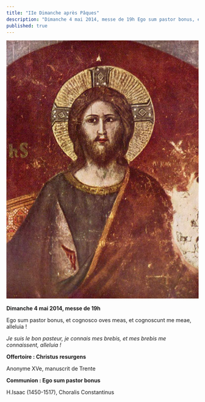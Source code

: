 ```yaml
---
title: "IIe Dimanche après Pâques"
description: "Dimanche 4 mai 2014, messe de 19h Ego sum pastor bonus, et cognosco oves meas, et cognoscunt me meae, alleluia ! Je suis le bon pasteur, je connais mes brebis, et mes brebis me connaissent, alleluia ! Offertoire : Christus resurgens Anonyme XVe, manuscrit..."
published: true
---
```



![](/images/2014-05-29-christ-cavallini.jpg)

**Dimanche 4 mai 2014, messe de 19h**

Ego sum pastor bonus, et cognosco oves meas, et cognoscunt me meae, alleluia !

*Je suis le bon pasteur, je connais mes brebis, et mes brebis me connaissent, alleluia !*

**Offertoire : Christus resurgens**

Anonyme XVe, manuscrit de Trente

**Communion : Ego sum pastor bonus**

H.Isaac (1450-1517), Choralis Constantinus